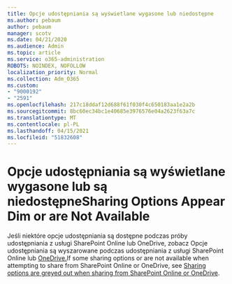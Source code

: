 ```yaml
---
title: Opcje udostępniania są wyświetlane wygasone lub niedostępne
ms.author: pebaum
author: pebaum
manager: scotv
ms.date: 04/21/2020
ms.audience: Admin
ms.topic: article
ms.service: o365-administration
ROBOTS: NOINDEX, NOFOLLOW
localization_priority: Normal
ms.collection: Adm_O365
ms.custom:
- "9000192"
- "2591"
ms.openlocfilehash: 217c18ddaf12d688f61f030f4c650183aa1e2a2b
ms.sourcegitcommit: 8bc60ec34bc1e40685e3976576e04a2623f63a7c
ms.translationtype: MT
ms.contentlocale: pl-PL
ms.lasthandoff: 04/15/2021
ms.locfileid: "51832608"
---
```

# <a name="sharing-options-appear-dim-or-are-not-available"></a><span data-ttu-id="8a6bf-102">Opcje udostępniania są wyświetlane wygasone lub są niedostępne</span><span class="sxs-lookup"><span data-stu-id="8a6bf-102">Sharing Options Appear Dim or are Not Available</span></span>

<span data-ttu-id="8a6bf-103">Jeśli niektóre opcje udostępniania są dostępne podczas próby udostępniania z usługi SharePoint Online lub OneDrive, zobacz Opcje udostępniania są wyszarowane podczas udostępniania z usługi SharePoint Online lub [OneDrive.](https://docs.microsoft.com/sharepoint/support/administration/sharing-options-grayed-out-when-sharing-from-sharepoint-online-or-onedrive)</span><span class="sxs-lookup"><span data-stu-id="8a6bf-103">If some sharing options or are not available when attempting to share from SharePoint Online or OneDrive, see [Sharing options are greyed out when sharing from SharePoint Online or OneDrive](https://docs.microsoft.com/sharepoint/support/administration/sharing-options-grayed-out-when-sharing-from-sharepoint-online-or-onedrive).</span></span>